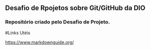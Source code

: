 ## Desafio de Rpojetos sobre Git/GitHub da DIO
### Repositório criado pelo Desafio de Projeto.

#Links Utéis

https://www.markdownguide.org/
